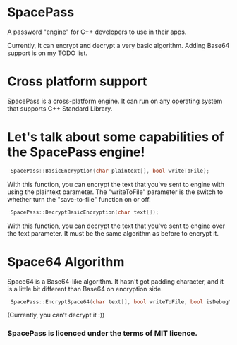 # SpacePass
A password "engine" for C++ developers to use in their apps.

Currently, It can encrypt and decrypt a very basic algorithm. Adding Base64 support is on my TODO list.

# Cross platform support

SpacePass is a cross-platform engine. It can run on any operating system that supports C++ Standard Library.


# Let's talk about some capabilities of the SpacePass engine!
```cpp
 SpacePass::BasicEncryption(char plaintext[], bool writeToFile);
```
With this function, you can encrypt the text that you've sent to engine with using the plaintext parameter. The "writeToFile" parameter is the switch to whether turn the "save-to-file" function on or off.

```cpp
 SpacePass::DecryptBasicEncryption(char text[]);
```

With this function, you can decrypt the text that you've sent to engine over the text parameter. It must be the same algorithm as before to encrypt it.

# Space64 Algorithm
Space64 is a Base64-like algorithm. It hasn't got padding character, and it is a little bit different than Base64 on encryption side.

```cpp
 SpacePass::EncryptSpace64(char text[], bool writeToFile, bool isDebugMode);
```
(Currently, you can't decrypt it :))

### SpacePass is licenced under the terms of MIT licence.
